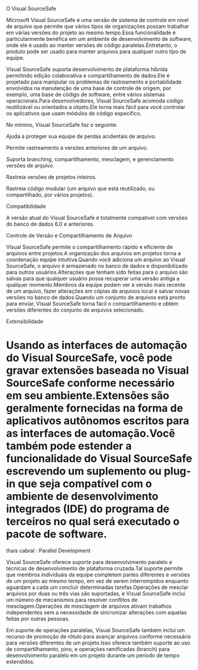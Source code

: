 O Visual SourceSafe

Microsoft Visual SourceSafe é uma versão de sistema de controle em nível de arquivo que permite que vários tipos de organizações possam trabalhar em várias versões do projeto ao mesmo tempo.Essa funcionalidade é particularmente benéfica em um ambiente de desenvolvimento de software, onde ele é usado ao manter versões de código paralelas.Entretanto, o produto pode ser usado para manter arquivos para qualquer outro tipo de equipe.

Visual SourceSafe suporta desenvolvimento de plataforma híbrida permitindo edição colaborativa e compartilhamento de dados.Ele é projetado para manipular os problemas de rastreamento e portabilidade envolvidos na manutenção de uma base de controle de origem, por exemplo, uma base de código de software, entre vários sistemas operacionais.Para desenvolvedores, Visual SourceSafe acomoda código reutilizável ou orientados a objeto.Ele torna mais fácil para você controlar os aplicativos que usam módulos de código específico.

No mínimo, Visual SourceSafe faz o seguinte:

Ajuda a proteger sua equipe de perdas acidentais de arquivo.

Permite rastreamento a versões anteriores de um arquivo.

Suporta branching, compartilhamento, mesclagem, e gerenciamento versões de arquivo.

Rastreia versões de projetos inteiros.

Rastreia código modular (um arquivo que está reutilizado, ou compartilhado, por vários projetos).

Compatibilidade

A versão atual do Visual SourceSafe é totalmente compatível com versões do banco de dados 6.0 e anteriores.

Controle de Versão e Compartilhamento de Arquivo

Visual SourceSafe permite o compartilhamento rápido e eficiente de arquivos entre projetos.A organização dos arquivos em projetos torna a coordenação equipe intuitiva.Quando você adiciona um arquivo ao Visual SourceSafe, o arquivo é armazenado no banco de dados e disponibilizado para outros usuários.Alterações que tenham sido feitas para o arquivo são salvas para que qualquer usuário possa recuperar uma versão antiga a qualquer momento.Membros da equipe podem ver a versão mais recente de um arquivo, fazer alterações em cópias de arquivos local e salvar novas versões no banco de dados.Quando um conjunto de arquivos está pronto para enviar, Visual SourceSafe torna fácil o compartilhamento e obtém versões diferentes do conjunto de arquivos selecionado.

Extensibilidade

Usando as interfaces de automação do Visual SourceSafe, você pode gravar extensões baseada no Visual SourceSafe conforme necessário em seu ambiente.Extensões são geralmente fornecidas na forma de aplicativos autônomos escritos para as interfaces de automação.Você também pode estender a funcionalidade do Visual SourceSafe escrevendo um suplemento ou plug-in que seja compatível com o ambiente de desenvolvimento integrados (IDE) do programa de terceiros no qual será executado o pacote de software.
==========
thais cabral :
Parallel Development

Visual SourceSafe oferece suporte para desenvolvimento paralelo e técnicas de desenvolvimento de plataforma cruzada.Tal suporte permite que membros individuais da equipe completem partes diferentes e versões de um projeto ao mesmo tempo, em vez de serem interrompidos enquanto aguardam a cada um concluir determinadas tarefas.Operações de mesclar arquivos por duas ou três vias são suportadas, e Visual SourceSafe inclui um número de mecanismos para resolver conflitos de mesclagem.Operações de mesclagem de arquivos ativam trabalhos independentes sem a necessidade de sincronizar alterações com aquelas feitas por outras pessoas.

Em suporte de operações paralelas, Visual SourceSafe também inclui um recurso de promoção de rótulo para avançar arquivos conforme necessário para versões diferentes de um projeto.Isso oferece também suporte ao uso de compartilhamento, pino, e operações ramificadas (branch) para desenvolvimento paralelo em um projeto durante um período de tempo estendidos.
